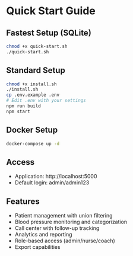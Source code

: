 # Quick Start Guide

## Fastest Setup (SQLite)
```bash
chmod +x quick-start.sh
./quick-start.sh
```

## Standard Setup
```bash
chmod +x install.sh
./install.sh
cp .env.example .env
# Edit .env with your settings
npm run build
npm start
```

## Docker Setup
```bash
docker-compose up -d
```

## Access
- Application: http://localhost:5000
- Default login: admin/admin123

## Features
- Patient management with union filtering
- Blood pressure monitoring and categorization
- Call center with follow-up tracking
- Analytics and reporting
- Role-based access (admin/nurse/coach)
- Export capabilities
